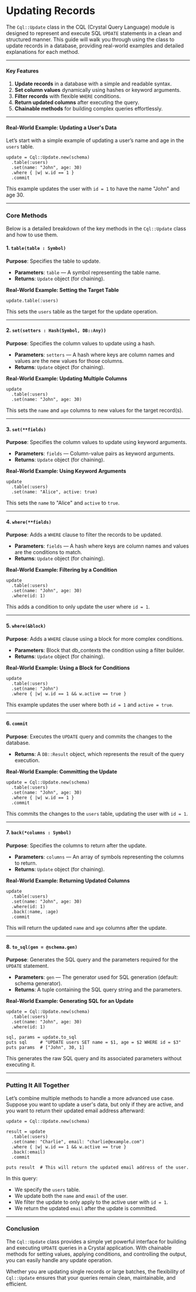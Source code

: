 # Updating Records

The `Cql::Update` class in the CQL (Crystal Query Language) module is designed to represent and execute SQL `UPDATE` statements in a clean and structured manner. This guide will walk you through using the class to update records in a database, providing real-world examples and detailed explanations for each method.

---

#### Key Features

1. **Update records** in a database with a simple and readable syntax.
2. **Set column values** dynamically using hashes or keyword arguments.
3. **Filter records** with flexible `WHERE` conditions.
4. **Return updated columns** after executing the query.
5. **Chainable methods** for building complex queries effortlessly.

---

#### Real-World Example: Updating a User's Data

Let’s start with a simple example of updating a user’s name and age in the `users` table.

```crystal
update = Cql::Update.new(schema)
  .table(:users)
  .set(name: "John", age: 30)
  .where { |w| w.id == 1 }
  .commit
```

This example updates the user with `id = 1` to have the name "John" and age 30.

---

### Core Methods

Below is a detailed breakdown of the key methods in the `Cql::Update` class and how to use them.

#### 1. `table(table : Symbol)`

**Purpose**: Specifies the table to update.

- **Parameters**: `table` — A symbol representing the table name.
- **Returns**: `Update` object (for chaining).

**Real-World Example: Setting the Target Table**

```crystal
update.table(:users)
```

This sets the `users` table as the target for the update operation.

---

#### 2. `set(setters : Hash(Symbol, DB::Any))`

**Purpose**: Specifies the column values to update using a hash.

- **Parameters**: `setters` — A hash where keys are column names and values are the new values for those columns.
- **Returns**: `Update` object (for chaining).

**Real-World Example: Updating Multiple Columns**

```crystal
update
  .table(:users)
  .set(name: "John", age: 30)
```

This sets the `name` and `age` columns to new values for the target record(s).

---

#### 3. `set(**fields)`

**Purpose**: Specifies the column values to update using keyword arguments.

- **Parameters**: `fields` — Column-value pairs as keyword arguments.
- **Returns**: `Update` object (for chaining).

**Real-World Example: Using Keyword Arguments**

```crystal
update
  .table(:users)
  .set(name: "Alice", active: true)
```

This sets the `name` to "Alice" and `active` to `true`.

---

#### 4. `where(**fields)`

**Purpose**: Adds a `WHERE` clause to filter the records to be updated.

- **Parameters**: `fields` — A hash where keys are column names and values are the conditions to match.
- **Returns**: `Update` object (for chaining).

**Real-World Example: Filtering by a Condition**

```crystal
update
  .table(:users)
  .set(name: "John", age: 30)
  .where(id: 1)
```

This adds a condition to only update the user where `id = 1`.

---

#### 5. `where(&block)`

**Purpose**: Adds a `WHERE` clause using a block for more complex conditions.

- **Parameters**: Block that db_contexts the condition using a filter builder.
- **Returns**: `Update` object (for chaining).

**Real-World Example: Using a Block for Conditions**

```crystal
update
  .table(:users)
  .set(name: "John")
  .where { |w| w.id == 1 && w.active == true }
```

This example updates the user where both `id = 1` and `active = true`.

---

#### 6. `commit`

**Purpose**: Executes the `UPDATE` query and commits the changes to the database.

- **Returns**: A `DB::Result` object, which represents the result of the query execution.

**Real-World Example: Committing the Update**

```crystal
update = Cql::Update.new(schema)
  .table(:users)
  .set(name: "John", age: 30)
  .where { |w| w.id == 1 }
  .commit
```

This commits the changes to the `users` table, updating the user with `id = 1`.

---

#### 7. `back(*columns : Symbol)`

**Purpose**: Specifies the columns to return after the update.

- **Parameters**: `columns` — An array of symbols representing the columns to return.
- **Returns**: `Update` object (for chaining).

**Real-World Example: Returning Updated Columns**

```crystal
update
  .table(:users)
  .set(name: "John", age: 30)
  .where(id: 1)
  .back(:name, :age)
  .commit
```

This will return the updated `name` and `age` columns after the update.

---

#### 8. `to_sql(gen = @schema.gen)`

**Purpose**: Generates the SQL query and the parameters required for the `UPDATE` statement.

- **Parameters**: `gen` — The generator used for SQL generation (default: schema generator).
- **Returns**: A tuple containing the SQL query string and the parameters.

**Real-World Example: Generating SQL for an Update**

```crystal
update = Cql::Update.new(schema)
  .table(:users)
  .set(name: "John", age: 30)
  .where(id: 1)

sql, params = update.to_sql
puts sql     # "UPDATE users SET name = $1, age = $2 WHERE id = $3"
puts params  # ["John", 30, 1]
```

This generates the raw SQL query and its associated parameters without executing it.

---

### Putting It All Together

Let’s combine multiple methods to handle a more advanced use case. Suppose you want to update a user's data, but only if they are active, and you want to return their updated email address afterward:

```crystal
update = Cql::Update.new(schema)

result = update
  .table(:users)
  .set(name: "Charlie", email: "charlie@example.com")
  .where { |w| w.id == 1 && w.active == true }
  .back(:email)
  .commit

puts result  # This will return the updated email address of the user.
```

In this query:

- We specify the `users` table.
- We update both the `name` and `email` of the user.
- We filter the update to only apply to the active user with `id = 1`.
- We return the updated `email` after the update is committed.

---

### Conclusion

The `Cql::Update` class provides a simple yet powerful interface for building and executing `UPDATE` queries in a Crystal application. With chainable methods for setting values, applying conditions, and controlling the output, you can easily handle any update operation.

Whether you are updating single records or large batches, the flexibility of `Cql::Update` ensures that your queries remain clean, maintainable, and efficient.
